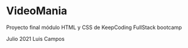 # VideoMania
 Proyecto final módulo HTML y CSS de KeepCoding FullStack bootcamp

Julio 2021
Luis Campos